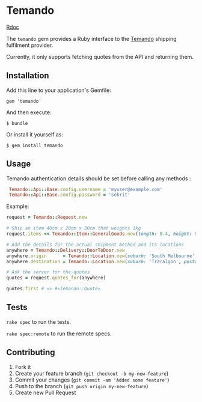 # Temando

[Rdoc](http://rubydoc.info/gems/temando/)

The `temando` gem provides a Ruby interface to the
[Temando](https://www.temando.com/) shipping fulfilment provider.

Currently, it only supports fetching quotes from the API and returning
them.

## Installation

Add this line to your application's Gemfile:

    gem 'temando'

And then execute:

    $ bundle

Or install it yourself as:

    $ gem install temando

## Usage

Temando authentication details should be set before calling any methods :

```ruby
 Temando::Api::Base.config.username = 'myuser@example.com'
 Temando::Api::Base.config.password = 'sekrit'
```

Example:

```ruby
request = Temando::Request.new

# Ship an item 40cm x 20cm x 30cm that weights 1kg
request.items << Temando::Item::GeneralGoods.new(length: 0.4, height: 0.2, width: 0.3, quantity: 1, weight: 1)

# Add the details for the actual shipment method and its locations
anywhere = Temando::Delivery::DoorToDoor.new
anywhere.origin      = Temando::Location.new(suburb: 'South Melbourne', postcode: '3205', country: 'AU')
anywhere.destination = Temando::Location.new(suburb: 'Traralgon', postcode: '3844', country: 'AU')

# Ask the server for the quotes
quotes = request.quotes_for(anywhere)

quotes.first # => #<Temando::Quote>
```

## Tests

`rake spec` to run the tests.

`rake spec:remote` to run the remote specs.

## Contributing

1. Fork it
2. Create your feature branch (`git checkout -b my-new-feature`)
3. Commit your changes (`git commit -am 'Added some feature'`)
4. Push to the branch (`git push origin my-new-feature`)
5. Create new Pull Request
